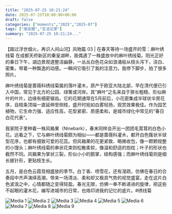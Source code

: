 ```yaml
---
title: "2025-07-25 10:21:24"
date: 2025-07-25T10:00:00+08:00
draft: false
categories: ["moments","2025","2025-07"]
tags: ["朋友圈","生活记录"]
summary: "2025-07-25 10:21:24..."
---
```


【踏过浮世烟火，再识人间山河】风物篇 03 | 在春天等待一场盛开的雪：麻叶绣线菊
​
​在成都天府新区的秦皇湖畔，我偶遇了一株盛放中的麻叶绣线菊。阳光正好的春日下午，湖边景观道整洁幽静，一丛丛白色花朵如浪涌般从枝头泻下，洁白、密集，带着一种飘逸的动感。一瞬间它吸引了我的注意力。我停下脚步，拍了很多照片。

麻叶绣线菊是蔷薇科绣线菊属的落叶灌木，原产于欧亚大陆北部，早在清代便已引入中国，常见于北方的公园、绿篱或河岸。其“麻叶”之名来自于狭长粗糙、形似麻叶的叶片，边缘有细密锯齿。它的花期通常在5月前后，小花密集成半球状伞房花序，自枝条顶端一直延伸至侧枝，盛开时宛如白雾轻扬，观赏效果极佳。作为园艺植物，它生命力强、适应性高，花型紧密、质感柔和，是城市绿化中常见的“春日白花代表”。

我家院子里种着一株风箱果（Ninebark），春末同样会开出一团团毛茸茸的白色小花。远看之下，它与麻叶绣线菊颇为相似——都是蔷薇科灌木，都开白色簇状半球型花序，也都有细致可爱的花蕊。但风箱果的花更紧致、略微收包，像一颗颗规整的小馒头；麻叶绣线菊的串状花束则松散柔软，像温和舒适的抱枕；叶子的形状也截然不同。风箱果为掌状三裂，形似小小的鹅掌，结构感强；而麻叶绣线菊则是细长披针形，更贴枝生长。

五月，是白色云霞竞相盛放的季节。白丁香、喷雪花，还有溲疏，仿佛在春日的合奏段中齐声演绎高潮，带来一场清淡、柔和却又极具气势的视觉盛宴。走在这片白色波浪之中，心情都随之变得轻盈。春光无限，仿佛一串不断递进的旋律，把这些不起眼的灌木花，编写进城市的日常，也烙印进我的记忆的底片。
​
​#绣线菊

![Media 1](/Moments/photos/2025-07-25/202507251021240.jpg)
![Media 2](/Moments/photos/2025-07-25/202507251021241.jpg)
![Media 3](/Moments/photos/2025-07-25/202507251021242.jpg)
![Media 4](/Moments/photos/2025-07-25/202507251021243.jpg)
![Media 5](/Moments/photos/2025-07-25/202507251021244.jpg)
![Media 6](/Moments/photos/2025-07-25/202507251021245.jpg)
![Media 7](/Moments/photos/2025-07-25/202507251021246.jpg)
![Media 8](/Moments/photos/2025-07-25/202507251021247.jpg)
![Media 9](/Moments/photos/2025-07-25/202507251021248.jpg)

